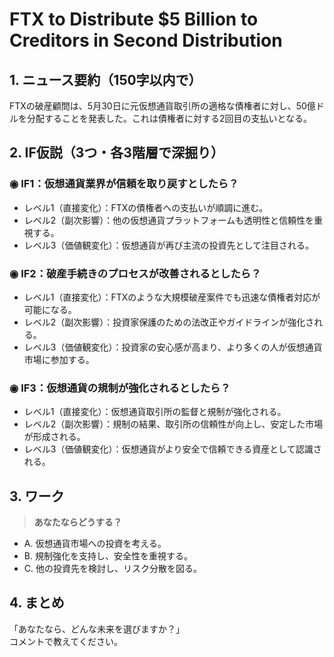 # FTX to Distribute $5 Billion to Creditors in Second Distribution

## 1. ニュース要約（150字以内で）
FTXの破産顧問は、5月30日に元仮想通貨取引所の適格な債権者に対し、50億ドルを分配することを発表した。これは債権者に対する2回目の支払いとなる。

## 2. IF仮説（3つ・各3階層で深掘り）

### ◉ IF1：仮想通貨業界が信頼を取り戻すとしたら？
- レベル1（直接変化）：FTXの債権者への支払いが順調に進む。
- レベル2（副次影響）：他の仮想通貨プラットフォームも透明性と信頼性を重視する。
- レベル3（価値観変化）：仮想通貨が再び主流の投資先として注目される。

### ◉ IF2：破産手続きのプロセスが改善されるとしたら？
- レベル1（直接変化）：FTXのような大規模破産案件でも迅速な債権者対応が可能になる。
- レベル2（副次影響）：投資家保護のための法改正やガイドラインが強化される。
- レベル3（価値観変化）：投資家の安心感が高まり、より多くの人が仮想通貨市場に参加する。

### ◉ IF3：仮想通貨の規制が強化されるとしたら？
- レベル1（直接変化）：仮想通貨取引所の監督と規制が強化される。
- レベル2（副次影響）：規制の結果、取引所の信頼性が向上し、安定した市場が形成される。
- レベル3（価値観変化）：仮想通貨がより安全で信頼できる資産として認識される。

## 3. ワーク
> **あなたならどうする？**
- A. 仮想通貨市場への投資を考える。
- B. 規制強化を支持し、安全性を重視する。
- C. 他の投資先を検討し、リスク分散を図る。

## 4. まとめ
「あなたなら、どんな未来を選びますか？」  
コメントで教えてください。